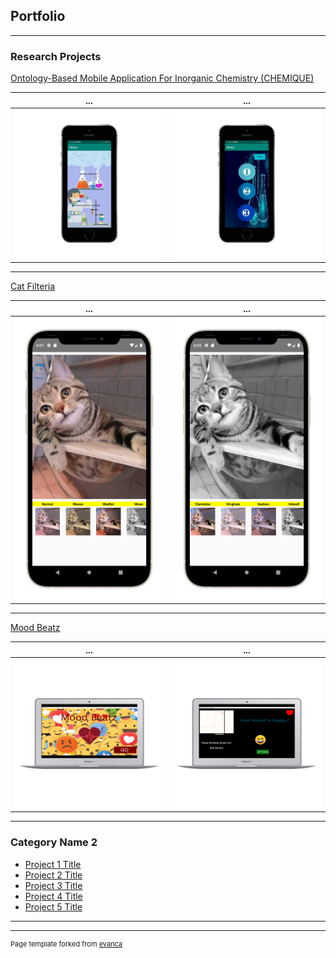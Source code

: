 ## Portfolio

---

### Research Projects

[Ontology-Based Mobile Application For Inorganic Chemistry (CHEMIQUE)](https://github.com/yazyazz/ChemiqueCOM3D/)
  

...                         |  ...
:-------------------------:|:-------------------------:
![](images/ch1.png)  |  ![](images/ch5.png)


---
[Cat Filteria](https://github.com/yazyazz/Cat-Filteria/)
  

...                         |  ...
:-------------------------:|:-------------------------:
![](images/filter1Potrait.png)  |  ![](images/filter2Potrait.png)


---
[Mood Beatz](https://github.com/yazyazz/Mood_Beatz/)
  

...                         |  ...
:-------------------------:|:-------------------------:
![](images/a1.png)  |  ![](images/a3.png)
---

### Category Name 2

- [Project 1 Title](http://example.com/)
- [Project 2 Title](http://example.com/)
- [Project 3 Title](http://example.com/)
- [Project 4 Title](http://example.com/)
- [Project 5 Title](http://example.com/)

---




---
<p style="font-size:11px">Page template forked from <a href="https://github.com/evanca/quick-portfolio">evanca</a></p>
<!-- Remove above link if you don't want to attibute -->
